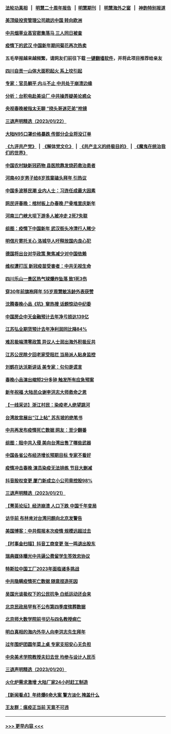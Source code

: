 #### [法轮功真相](https://github.com/gfw-breaker/truth/blob/master/README.md?t=0) &nbsp;&nbsp;|&nbsp;&nbsp; [明慧二十周年报告](https://github.com/gfw-breaker/mh-reports/blob/master/README.md?t=0) &nbsp;&nbsp;|&nbsp;&nbsp;[明慧期刊](https://github.com/gfw-breaker/mh-qikan) &nbsp;&nbsp;|&nbsp;&nbsp; [明慧海外之窗](https://github.com/gfw-breaker/mh-news/blob/master/README.md?t=0) &nbsp;&nbsp;|&nbsp;&nbsp; [神韵特别报道](https://github.com/gfw-breaker/mh-news/blob/master/shenyun.md?t=0)
#### [美顶级投资管理公司疏远中国 转向欧洲](../pages/nsc413/n13914279.md?t=01240343) 
#### [中共烟草业高官密集落马 三人同日被查](../pages/nsc413/n13914212.md?t=01240343) 
#### [疫情下的武汉 中国新年期间菊花再次热卖](../pages/nsc413/n13914121.md?t=01240343) 
#### 五毛举报越来越频繁，请网友们前往下载 [一键翻墙软件](https://github.com/gfw-breaker/ssr-accounts)，并将此项目推荐给亲友
#### [四川自贡一山体大面积起火 系上坟引起](../pages/nsc413/n13914119.md?t=01240343) 
#### [专家：官员躺平 内斗不止 中共处于崩溃边缘](../pages/nsc413/n13914074.md?t=01240343) 
#### [分析：台积电赴美设厂 中共操弄疑美论惑众](../pages/nsc413/n13913974.md?t=01240343) 
#### [央视春晚被指太无聊 “挠头哥迷茫弟”抢镜](../pages/nsc413/n13914073.md?t=01240343) 
#### [三退声明精选（2023/01/22）](../pages/nsc413/n13914094.md?t=01240343) 
#### [大陆N95口罩价格暴跌 传部分企业将没订单](../pages/nsc413/n13914060.md?t=01240343) 
#### [《九评共产党》](https://github.com/begood0513/9ping.md/blob/master/README.md) &nbsp;|&nbsp; [《解体党文化》](../../../../jtdwh.md/blob/master/README.md)  &nbsp;|&nbsp; [《共产主义的终极目的》](../../../../gczydzjmd.md/blob/master/README.md) &nbsp;|&nbsp; [《魔鬼在统治我们的世界》](../../../../mgztzwmdsj.md/blob/master/README.md) 
#### [中国农村缺新冠药物 县医院靠发烧药救治患者](../pages/nsc413/n13914037.md?t=01240343) 
#### [河南40岁男子给8岁孩童磕头拜年 引热议](../pages/nsc413/n13914041.md?t=01240343) 
#### [中国多波移民潮 业内人士：习连任成最大因素](../pages/nsc413/n13913701.md?t=01240343) 
#### [网民评春晚：棺材板上办春晚 尸骨堆里庆新年](../pages/nsc413/n13913952.md?t=01240343) 
#### [河南三门峡大坝下游多人被冲走 2死7失联](../pages/nsc413/n13913985.md?t=01240343) 
#### [组图：疫情下中国新年 武汉街头冷清行人稀少](../pages/nsc413/n13909227.md?t=01240343) 
#### [明信片寄托关心 洛城华人吁释放国内良心犯](../pages/nsc413/n13913750.md?t=01240343) 
#### [德国将出台对华政策 聚焦减少对中国依赖](../pages/nsc413/n13913543.md?t=01240343) 
#### [维权遭打压 新冠疫苗受害者：中共无视生命](../pages/nsc413/n13913630.md?t=01240343) 
#### [四川乐山一景区热气球爆炸坠落 致1死3伤](../pages/nsc413/n13913606.md?t=01240343) 
#### [穿30年前旗袍拜年 55岁周慧敏冻龄外表获赞](../pages/nsc413/n13913498.md?t=01240343) 
#### [沈腾春晚小品《坑》窜热搜 话题惊动中纪委](../pages/nsc413/n13913535.md?t=01240343) 
#### [中国房企中天金融预计去年净亏损达139亿](../pages/nsc413/n13913518.md?t=01240343) 
#### [江苏弘业期货预计去年净利润同比降84%](../pages/nsc413/n13913500.md?t=01240343) 
#### [难忍极端清零政策 异议人士润出海外积极反共](../pages/nsc413/n13913369.md?t=01240343) 
#### [江苏公民除夕回老家受阻拦 当局派人贴身监控](../pages/nsc413/n13913038.md?t=01240343) 
#### [刘鹤在达沃斯讲话 美专家：句句是谎言](../pages/nsc413/n13912788.md?t=01240343) 
#### [春晚小品演出缩短2分多钟 触发所有应急预案](../pages/nsc413/n13913032.md?t=01240343) 
#### [新年祝福 大陆民众谢李洪志大师救命之恩](../pages/nsc413/n13912505.md?t=01240343) 
#### [【一线采访】浙江村民：染疫老人绝望跳河](../pages/nsc413/n13912983.md?t=01240343) 
#### [台湾故宫展出“江上帖” 苏东坡的绝笔书](../pages/nsc413/n13908044.md?t=01240343) 
#### [中共再发布疫情死亡数据 网友：至少翻番](../pages/nsc413/n13912930.md?t=01240343) 
#### [组图：阻中共入侵 美向台湾出售了哪些武器](../pages/nsc413/n13904268.md?t=01240343) 
#### [中国各省公布经济增长预期目标  专家不看好](../pages/nsc413/n13912766.md?t=01240343) 
#### [疫情冲击春晚 演员染疫无法排练 节目大删减](../pages/nsc413/n13912765.md?t=01240343) 
#### [抖音股权变更 厦门新成立小公司竟控股98%](../pages/nsc413/n13912606.md?t=01240343) 
#### [三退声明精选（2023/01/21）](../pages/nsc413/n13912670.md?t=01240343) 
#### [【菁英论坛】经济崩溃 人口下跌 中国千年变局](../pages/nsc413/n13912589.md?t=01240343) 
#### [访华前 布林肯对台湾问题向北京发警告](../pages/nsc413/n13912607.md?t=01240343) 
#### [美国博客：中共假报本次疫情 规模远超过去](../pages/nsc413/n13912604.md?t=01240343) 
#### [【时事金扫描】抖音工商变更 张一鸣退出股东](../pages/nsc413/n13912533.md?t=01240343) 
#### [瑞典媒体曝光中共逼公费留学生签效忠协议](../pages/nsc413/n13912574.md?t=01240343) 
#### [特斯拉中国工厂2023年面临诸多挑战](../pages/nsc413/n13912365.md?t=01240343) 
#### [中共隐瞒疫情死亡数据 随意捏造死因](../pages/nsc413/n13912528.md?t=01240343) 
#### [吴国光谈极权下的公民抗争 白纸运动还会来](../pages/nsc413/n13912371.md?t=01240343) 
#### [北京民政局罕有不公布第四季度殡葬数据](../pages/nsc413/n13912489.md?t=01240343) 
#### [北京师大数学院前书记与四名教授病亡](../pages/nsc413/n13912466.md?t=01240343) 
#### [明白真相的海内外华人向李洪志先生拜年](../pages/nsc413/n13912428.md?t=01240343) 
#### [过年围炉团圆年菜上桌 专家支招安心无负担](../pages/nsc413/n13912362.md?t=01240343) 
#### [中央美术学院教授夫妇去世 均参与设计人民币](../pages/nsc413/n13912150.md?t=01240343) 
#### [三退声明精选（2023/01/20）](../pages/nsc413/n13912392.md?t=01240343) 
#### [火化炉需求激增 大陆厂家24小时赶工制造](../pages/nsc413/n13912205.md?t=01240343) 
#### [【新闻看点】年终爆6命大案 警方淡化 掩盖什么](../pages/nsc413/n13912076.md?t=01240343) 
#### [王友群：瘟疫正当前 天意不可违](../pages/nsc413/n13912162.md?t=01240343) 

----
#### [ >>> 更早内容 <<< ](../indexes/nsc413-earlier.md)
